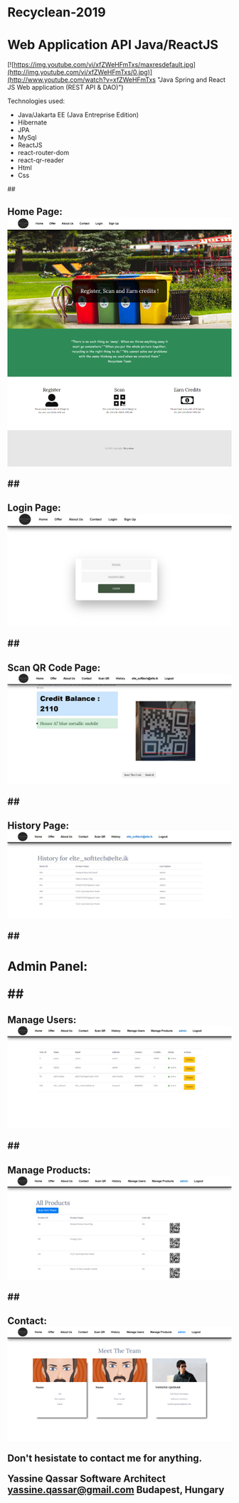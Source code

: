# Recyclean-2019
<h1>Web Application API Java/ReactJS</h1>

[![https://img.youtube.com/vi/xfZWeHFmTxs/maxresdefault.jpg](http://img.youtube.com/vi/xfZWeHFmTxs/0.jpg)](http://www.youtube.com/watch?v=xfZWeHFmTxs "Java Spring and React JS Web application (REST API & DAO)")





Technologies used:
* Java/Jakarta EE (Java Entreprise Edition)
* Hibernate
* JPA
* MySql
* ReactJS
* react-router-dom
* react-qr-reader
* Html
* Css


##<h2> Home Page:
![Home Page of Recyclean](/Home.png)

##<h2>Login Page:
![LOGIN PAGE](/Login.jpg)


##<h2>Scan QR Code Page:
![SCAN QR PAGE](/Scan.jpg)

##<h2>History Page:
![HISTORY PAGE](/History.jpg)

##<h1>Admin Panel:

##<h2>Manage Users:
![USERS PAGE](/Users.jpg)

##<h2>Manage Products:
![PRODUCTS PAGE](/Products.jpg)
  
##<h2>Contact:
![PRODUCTS PAGE](/Contact.png)


Don't hesistate to contact me for anything.

Yassine Qassar
Software Architect 
yassine.qassar@gmail.com
Budapest, Hungary



